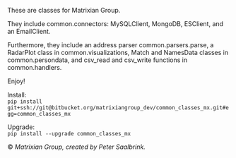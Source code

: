These are classes for Matrixian Group.  

They include common.connectors: MySQLClient, MongoDB, ESClient, and an EmailClient.  

Furthermore, they include an address parser common.parsers.parse, a RadarPlot class in common.visualizations, Match and NamesData classes in common.persondata, and csv_read and csv_write functions in common.handlers.

Enjoy!



Install:  
`pip install git+ssh://git@bitbucket.org/matrixiangroup_dev/common_classes_mx.git#egg=common_classes_mx`  


Upgrade:  
`pip install --upgrade common_classes_mx`  


© _Matrixian Group, created by Peter Saalbrink._
